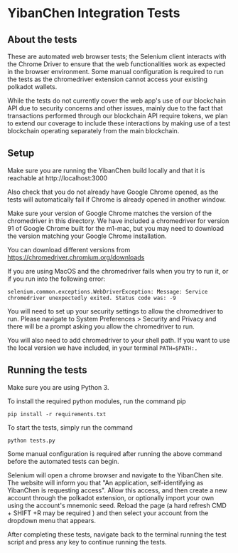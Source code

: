 # YibanChen Integration Tests

## About the tests

These are automated web browser tests; the Selenium client interacts with the Chrome Driver to ensure that the web functionalities work as expected in the browser environment. Some manual configuration is required to run the tests as the chromedriver extension cannot access your existing polkadot wallets.

While the tests do not currently cover the web app's use of our blockchain API due to security concerns and other issues, mainly due to the fact that transactions performed through our blockchain API require tokens, we plan to extend our coverage to include these interactions by making use of a test blockchain operating separately from the main blockchain.

## Setup

Make sure you are running the YibanChen build locally and that it is reachable at http://localhost:3000

Also check that you do not already have Google Chrome opened, as the tests will automatically fail if Chrome is already opened in another window.

Make sure your version of Google Chrome matches the version of the chromedriver in this directory. We have included a chromedriver for version 91 of Google Chrome built for the m1-mac, but you may need to download the version matching your Google Chrome installation.

You can download different versions from https://chromedriver.chromium.org/downloads

If you are using MacOS and the chromedriver fails when you try to run it, or if you run into the following error:

```
selenium.common.exceptions.WebDriverException: Message: Service chromedriver unexpectedly exited. Status code was: -9
```

You will need to set up your security settings to allow the chromedriver to run. Please navigate to System Preferences > Security and Privacy and there will be a prompt asking you allow the chromedriver to run.

You will also need to add chromedriver to your shell path. If you want to use the local version we have included, in your terminal `PATH=$PATH:.`

## Running the tests

Make sure you are using Python 3.

To install the required python modules, run the command pip

`pip install -r requirements.txt`

To start the tests, simply run the command

`python tests.py`

Some manual configuration is required after running the above command before the automated tests can begin.

Selenium will open a chrome browser and navigate to the YibanChen site. The website will inform you that "An application, self-identifying as YibanChen is requesting access". Allow this access, and then create a new account through the polkadot extension, or optionally import your own using the account's mnemonic seed. Reload the page (a hard refresh CMD + SHIFT +R may be required ) and then select your account from the dropdown menu that appears.

After completing these tests, navigate back to the terminal running the test script and press any key to continue running the tests.
